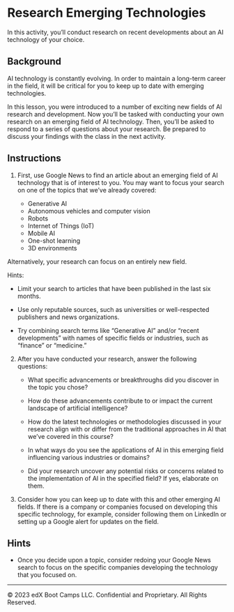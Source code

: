 # Research Emerging Technologies

In this activity, you’ll conduct research on recent developments about an AI technology of your choice.

## Background

AI technology is constantly evolving. In order to maintain a long-term career in the field, it will be critical for you to keep up to date with emerging technologies. 

In this lesson, you were introduced to a number of exciting new fields of AI research and development. Now you’ll be tasked with conducting your own research on an emerging field of AI technology. Then, you’ll be asked to respond to a series of questions about your research.  Be prepared to discuss your findings with the class in the next activity.

## Instructions

1. First, use Google News to find an article about an emerging field of AI technology that is of interest to you. You may want to focus your search on one of the topics that we’ve already covered: 

   * Generative AI
   * Autonomous vehicles and computer vision
   * Robots
   * Internet of Things (IoT)
   * Mobile AI
   * One-shot learning
   * 3D environments

Alternatively, your research can focus on an entirely new field.

Hints: 

   * Limit your search to articles that have been published in the last six months.

   * Use only reputable sources, such as universities or well-respected publishers and news organizations.

   * Try combining search terms like “Generative AI” and/or “recent developments” with names of specific fields or industries, such as “finance” or “medicine.”

2. After you have conducted your research, answer the following questions:

   * What specific advancements or breakthroughs did you discover in the topic you chose?

   * How do these advancements contribute to or impact the current landscape of artificial intelligence?

   * How do the latest technologies or methodologies discussed in your research align with or differ from the traditional approaches in AI that we’ve covered in this course?

   * In what ways do you see the applications of AI in this emerging field influencing various industries or domains?

   * Did your research uncover any potential risks or concerns related to the implementation of AI in the specified field? If yes, elaborate on them.

3. Consider how you can keep up to date with this and other emerging AI fields. If there is a company or companies focused on developing this specific technology, for example, consider following them on LinkedIn or setting up a Google alert for updates on the field.

## Hints

* Once you decide upon a topic, consider redoing your Google News search to focus on the specific companies developing the technology that you focused on.

---

© 2023 edX Boot Camps LLC. Confidential and Proprietary. All Rights Reserved.

